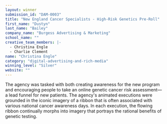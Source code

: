 ```yaml
---
layout: winner
submission_id: "DAM-0003"
title: "New England Cancer Specialists - High-Risk Genetics Pre-Roll"
first_name: "Dustyn"
last_name: "Bailey"
company_name: "Burgess Advertising & Marketing"
school_name: ""
creative_team_members: |-
  - Christina Engle
  - Charlie Clement
name: "Christina Engle"
category: "digital-advertising-and-rich-media"
winning_level: "Silver"
website: ""
---
```


The agency was tasked with both creating awareness for the new program and encouraging people to take an online genetic cancer risk assessment—a lead funnel for new patients. The agency's animated executions were grounded in the iconic imagery of a ribbon that is often associated with various national cancer awareness days. In each execution, the flowing ribbon continually morphs into imagery that portrays the rational benefits of genetic testing.
